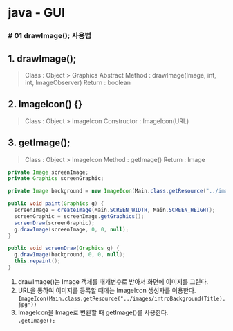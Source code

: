 # java - GUI
### # 01 drawImage(); 사용법
## 1. drawImage();
> Class : Object > Graphics
> Abstract Method : drawImage(Image, int, int, ImageObserver)
> Return : boolean

## 2. ImageIcon() {}
> Class : Object > ImageIcon
> Constructor : ImageIcon(URL)

## 3. getImage();
> Class : Object > ImageIcon
> Method : getImage()
> Return : Image

```Java
private Image screenImage;
private Graphics screenGraphic;

private Image background = new ImageIcon(Main.class.getResource("../images/introBackground(Title).jpg")).getImage();

public void paint(Graphics g) {
  screenImage = createImage(Main.SCREEN_WIDTH, Main.SCREEN_HEIGHT);
  screenGraphic = screenImage.getGraphics();
  screenDraw(screenGraphic);
  g.drawImage(screenImage, 0, 0, null);
}

public void screenDraw(Graphics g) {
  g.drawImage(background, 0, 0, null);
  this.repaint();
}
```
1. drawImage()는 Image 객체를 매개변수로 받아서 화면에 이미지를 그린다.
2. URL을 통하여 이미지를 등록할 때에는 ImageIcon 생성자를 이용한다. <br>
`ImageIcon(Main.class.getResource("../images/introBackground(Title).jpg"))`
3. ImageIcon을 Image로 변환할 때 getImage()를 사용한다. <br>
`.getImage();`
